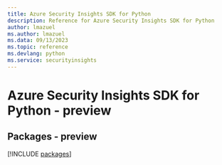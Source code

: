 ```yaml
---
title: Azure Security Insights SDK for Python
description: Reference for Azure Security Insights SDK for Python
author: lmazuel
ms.author: lmazuel
ms.data: 09/13/2023
ms.topic: reference
ms.devlang: python
ms.service: securityinsights
---
```

# Azure Security Insights SDK for Python - preview
## Packages - preview
[!INCLUDE [packages](security-insights-index.md)]
